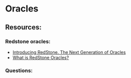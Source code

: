 # Oracles

## Resources:

### Redstone oracles:
* [Introducing RedStone. The Next Generation of Oracles](https://medium.com/@RedStone_Finance/introducing-redstone-1b79875df4f0)
* [What is RedStone Oracles?](https://docs.redstone.finance/docs/get-started/supported-chains)

### Questions:
